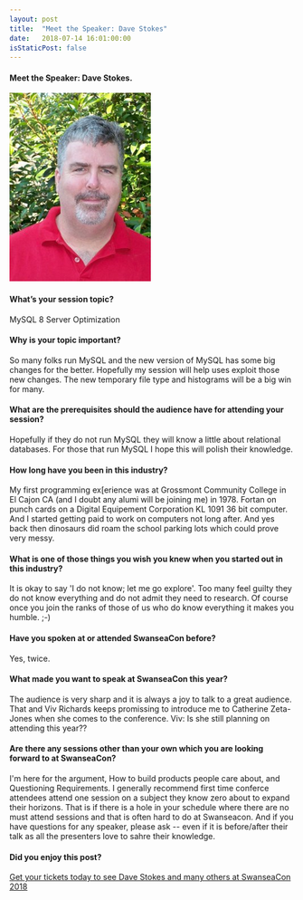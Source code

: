 ```yaml
---
layout: post
title:  "Meet the Speaker: Dave Stokes"
date:   2018-07-14 16:01:00:00
isStaticPost: false
---
```


#### Meet the Speaker: Dave Stokes.

<img src="/img/people/DaveStokes.jpg"/>

#### What’s your session topic?  
MySQL 8 Server Optimization

#### Why is your topic important?
So many folks run MySQL and the new version of MySQL has some big changes for the better. Hopefully my session will help uses exploit those new changes.  The new temporary file type and histograms will be a big win for many.

#### What are the prerequisites should the audience have for attending your session?  
Hopefully if they do not run MySQL they will know a little about relational databases.  For those that run MySQL I hope this will polish their knowledge.

#### How long have you been in this industry? 
My first programming ex[erience was at Grossmont Community College in El Cajon CA (and I doubt any alumi will be joining me) in 1978.  Fortan on punch cards on a Digital Equipement Corporation KL 1091 36 bit computer.  And I started getting paid to work on computers not long after. And yes back then dinosaurs did roam the school parking lots which could prove very messy.

#### What is one of those things you wish you knew when you started out in this industry? 
It is okay to say 'I do not know; let me go explore'.  Too many feel guilty they do not know everything and do not admit they need to research.  Of course once you join the ranks of those of us who do know everything it makes you humble. ;-) 

#### Have you spoken at or attended SwanseaCon before?  
Yes, twice.  

#### What made you want to speak at SwanseaCon this year?  
The audience is very sharp and it is always a joy to talk to a great audience.  That and Viv Richards keeps promissing to introduce me to Catherine Zeta-Jones when she comes to the conference.  Viv: Is she still planning on attending this year??

#### Are there any sessions other than your own which you are looking forward to at SwanseaCon?  
I'm here for the argument, How to build products people care about, and Questioning Requirements.  I generally recommend first time conferce attendees attend one session on a subject they know zero about to expand their horizons.  That is if there is a hole in your schedule where there are no must attend sessions and that is often hard to do at Swanseacon.  And if you have questions for any speaker, please ask -- even if it is before/after their talk as all the presenters love to sahre their knowledge.

#### Did you enjoy this post?

[Get your tickets today to see Dave Stokes and many others at SwanseaCon 2018](http://www.swanseacon.co.uk/)